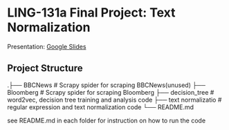 # **LING-131a Final Project: Text Normalization**
Presentation: [Google Slides](https://docs.google.com/a/brandeis.edu/presentation/d/10JmGl_2cYg02tKstsWhFI9X8zjrWj92UZ5JEaJiyMOc/edit?usp=sharing)

## Project Structure
   .├── BBCNews                 # Scrapy spider for scraping BBCNews(unused)
    ├── Bloomberg               # Scrapy spider for scraping Bloomberg
    ├── decision_tree           # word2vec, decision tree training and analysis code
    ├── text normalizatio       # regular expression and text normalization code
    └── README.md

see README.md in each folder for instruction on how to run the code